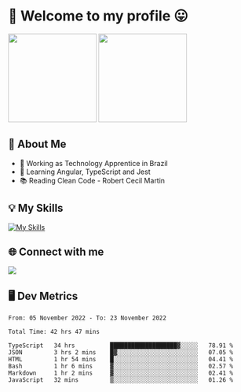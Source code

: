 # 🎉 Welcome to my profile 😛

<div>
  <img height="180em" src="https://github-readme-stats.vercel.app/api?username=VinicciusSantos&show_icons=true&icon_color=fff&include_all_commits=true&count_private=true&bg_color=30,08BEC1,394AAB&title_color=fff&text_color=fff"/>
  <img height="180em" src="https://github-readme-stats.vercel.app/api/top-langs/?username=VinicciusSantos&langs_count=8&layout=compact&include_all_commits=true&count_private=true&bg_color=30,3357AD,354DAD&title_color=fff&text_color=fff"/>
</div>


## 📖 About Me
- 🔭 Working as Technology Apprentice in Brazil
- 🌱 Learning Angular, TypeScript and Jest
- 📚 Reading Clean Code - Robert Cecil Martin

## 💡 My Skills

[![My Skills](https://skills.thijs.gg/icons?i=angular,react,html,css,sass,bootstrap,ts,js,nodejs,git,c,py,postgres)](https://github.com/VinicciusSantos)

## 🌐 Connect with me

<a href="https://www.linkedin.com/in/vinicius-guedes-b817aa223/"><img src="https://img.shields.io/badge/LinkedIn-0077B5?style=for-the-badge&logo=linkedin&logoColor=white"/></a>

## 🖥️ Dev Metrics

<!--START_SECTION:waka-->

```text
From: 05 November 2022 - To: 23 November 2022

Total Time: 42 hrs 47 mins

TypeScript   34 hrs          ███████████████████▓░░░░░   78.91 %
JSON         3 hrs 2 mins    █▓░░░░░░░░░░░░░░░░░░░░░░░   07.05 %
HTML         1 hr 54 mins    █░░░░░░░░░░░░░░░░░░░░░░░░   04.41 %
Bash         1 hr 6 mins     ▓░░░░░░░░░░░░░░░░░░░░░░░░   02.57 %
Markdown     1 hr 2 mins     ▓░░░░░░░░░░░░░░░░░░░░░░░░   02.41 %
JavaScript   32 mins         ▒░░░░░░░░░░░░░░░░░░░░░░░░   01.26 %
```

<!--END_SECTION:waka-->
